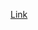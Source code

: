 [Link](https://leetcode.com/problems/shortest-common-supersequence/description/?envType=daily-question&envId=2025-02-28)
